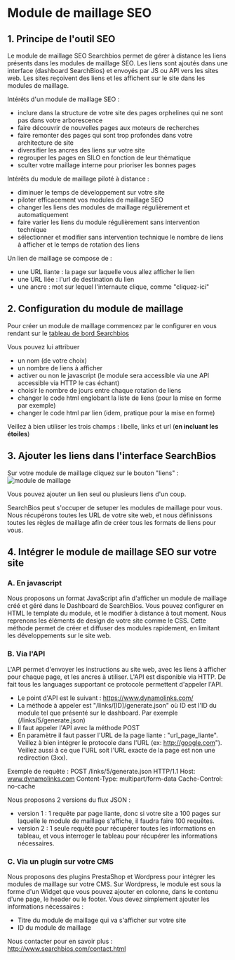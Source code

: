 # Module de maillage SEO

## 1. Principe de l'outil SEO
Le module de maillage SEO Searchbios permet de gérer à distance les liens présents dans les modules de maillage SEO.
Les liens sont ajoutés dans une interface (dashboard SearchBios) et envoyés par JS ou API vers les sites web.
Les sites reçoivent des liens et les affichent sur le site dans les modules de maillage.

Intérêts d'un module de maillage SEO : 
- inclure dans la structure de votre site des pages orphelines qui ne sont pas dans votre arborescence
- faire découvrir de nouvelles pages aux moteurs de recherches
- faire remonter des pages qui sont trop profondes dans votre architecture de site
- diversifier les ancres des liens sur votre site
- regrouper les pages en SILO en fonction de leur thématique
- sculter votre maillage interne pour prioriser les bonnes pages

Intérêts du module de maillage piloté à distance : 
- diminuer le temps de développement sur votre site
- piloter efficacement vos modules de maillage SEO
- changer les liens des modules de maillage régulièrement et automatiquement
- faire varier les liens du module régulièrement sans intervention technique
- sélectionner et modifier sans intervention technique le nombre de liens à afficher et le temps de rotation des liens

Un lien de maillage se compose de :
- une URL liante : la page sur laquelle vous allez afficher le lien
- une URL liée : l'url de destination du lien
- une ancre : mot sur lequel l'internaute clique, comme "cliquez-ici"

## 2. Configuration du module de maillage
Pour créer un module de maillage commencez par le configurer en vous rendant sur le [tableau de bord Searchbios](http://dashboard.searchbios.com/links_modules)

Vous pouvez lui attribuer 
- un nom (de votre choix) 
- un nombre de liens à afficher
- activer ou non le javascript (le module sera accessible via une API accessible via HTTP le cas échant)
- choisir le nombre de jours entre chaque rotation de liens
- changer le code html englobant la liste de liens (pour la mise en forme par exemple)
- changer le code html par lien (idem, pratique pour la mise en forme)

Veillez à bien utiliser les trois champs : libelle, links et url (**en incluant les étoiles**)

## 3. Ajouter les liens dans l'interface SearchBios
Sur votre module de maillage cliquez sur le bouton "liens" :
![module de maillage](https://s3.amazonaws.com/awesomescreenshot/upload//181363/2a095b97-c8ee-4d07-5608-35fc0193b86a.png?AWSAccessKeyId=AKIAJSCJQ2NM3XLFPVKA&Expires=1482190088&Signature=KZi%2Bl6Sp7jLv%2BUalbiDJzPu%2FXCo%3D)

Vous pouvez ajouter un lien seul ou plusieurs liens d'un coup.

SearchBios peut s'occuper de setuper les modules de maillage pour vous. Nous récupérons toutes les URL de votre site web, et nous définissons toutes les règles de maillage afin de créer tous les formats de liens pour vous.

## 4. Intégrer le module de maillage SEO sur votre site

### A. En javascript
Nous proposons un format JavaScript afin d'afficher un module de maillage créé et géré dans le Dashboard de SearchBios.
Vous pouvez configurer en HTML le template du module, et le modifier à distance à tout moment.
Nous reprenons les éléments de design de votre site comme le CSS.
Cette méthode permet de créer et diffuser des modules rapidement, en limitant les développements sur le site web.

### B. Via l'API
L'API permet d'envoyer les instructions au site web, avec les liens à afficher pour chaque page, et les ancres à utiliser.
L'API est disponible via HTTP. De fait tous les languages supportant ce protocole permettent d'appeler l'API. 

- Le point d'API est le suivant : https://www.dynamolinks.com/
- La méthode à appeler est "/links/[ID]/generate.json" où ID est l'ID du module tel que présenté sur le dashboard. Par exemple (/links/5/generate.json)
- Il faut appeler l'API avec la méthode POST
- En paramètre il faut passer l'URL de la page liante : "url_page_liante". Veillez à bien intégrer le protocole dans l'URL (ex: http://google.com"). Veillez aussi à ce que l'URL soit l'URL exacte de la page est non une redirection (3xx). 

Exemple de requête : 
POST /links/5/generate.json HTTP/1.1
Host: www.dynamolinks.com
Content-Type: multipart/form-data
Cache-Control: no-cache

Nous proposons 2 versions du flux JSON : 
- version 1 : 1 requête par page liante, donc si votre site a 100 pages sur laquelle le module de maillage s'affiche, il faudra faire 100 requêtes.
- version 2 : 1 seule requête pour récupérer toutes les informations en tableau, et vous interroger le tableau pour récupérer les informations nécessaires.

### C. Via un plugin sur votre CMS
Nous proposons des plugins PrestaShop et Wordpress pour intégrer les modules de maillage sur votre CMS.
Sur Wordpress, le module est sous la forme d'un Widget que vous pouvez ajouter en colonne, dans le contenu d'une page, le header ou le footer. Vous devez simplement ajouter les informations nécessaires : 
- Titre du module de maillage qui va s'afficher sur votre site
- ID du module de maillage

Nous contacter pour en savoir plus : http://www.searchbios.com/contact.html

